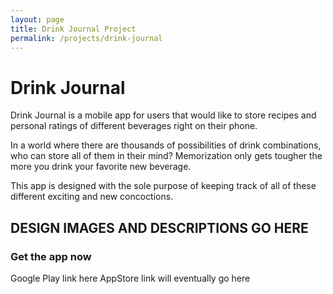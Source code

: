 ```yaml
---
layout: page
title: Drink Journal Project
permalink: /projects/drink-journal
---
```


# Drink Journal

Drink Journal is a mobile app for users that would like to store recipes and personal ratings of different beverages right on their phone.

In a world where there are thousands of possibilities of drink combinations, who can store all of them in their mind? Memorization only gets tougher the more you drink your favorite new beverage.

This app is designed with the sole purpose of keeping track of all of these different exciting and new concoctions.

## **DESIGN IMAGES AND DESCRIPTIONS GO HERE**



### Get the app now

Google Play link here
AppStore link will eventually go here
